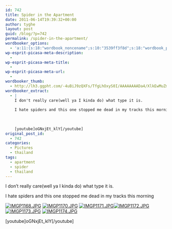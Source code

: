 ```yaml
---
id: 742
title: Spider in the Apartment
date: 2011-06-14T19:39:32+00:00
author: tyghe
layout: post
guid: /blog/?p=742
permalink: /spider-in-the-apartment/
wordbooker_options:
  - 'a:11:{s:18:"wordbook_noncename";s:10:"3539ff3f8d";s:18:"wordbook_page_post";s:4:"-100";s:18:"wordbook_orandpage";s:1:"2";s:23:"wordbook_default_author";s:1:"2";s:23:"wordbook_extract_length";s:3:"256";s:19:"wordbook_actionlink";s:3:"300";s:26:"wordbooker_publish_default";s:2:"on";s:27:"wordbooker_publish_override";s:2:"on";s:18:"wordbook_attribute";s:31:"Posted a new post on their blog";s:29:"wordbooker_status_update_text";s:35:": New blog post :  %title% - %link%";s:20:"wordbook_comment_get";s:2:"on";}'
wp-esprit-picasa-meta-description:
  - 
wp-esprit-picasa-meta-title:
  - 
wp-esprit-picasa-meta-url:
  - 
wordbooker_thumb:
  - http://lh3.ggpht.com/-4uBiJ9zQXFs/TfgLhOxyS0I/AAAAAAAADa4/XlkEwMuZmDc/s200/IMGP1168.JPG
wordbooker_extract:
  - |
    I don't really care(well ya I kinda do) what type it is.
    
    I hate spiders and this one stopped me dead in my tracks this morning
    
        
    
    [youtube]oGNxjEt_klY[/youtube]
original_post_id:
  - 742
categories:
  - Pictures
  - thailand
tags:
  - apartment
  - spider
  - thailand
---
```

I don&#8217;t really care(well ya I kinda do) what type it is.

I hate spiders and this one stopped me dead in my tracks this morning<!--more-->

<a href="http://lh3.ggpht.com/-4uBiJ9zQXFs/TfgLhOxyS0I/AAAAAAAADa4/XlkEwMuZmDc/s800/IMGP1168.JPG" rel="lightbox[742]"><img src="http://lh3.ggpht.com/-4uBiJ9zQXFs/TfgLhOxyS0I/AAAAAAAADa4/XlkEwMuZmDc/s200/IMGP1168.JPG" alt="IMGP1168.JPG" /></a> <a href="http://lh5.ggpht.com/-lsLl0hSUaX4/TfgLhixyIMI/AAAAAAAADa8/3_3amhKYoUs/s800/IMGP1170.JPG" rel="lightbox[742]"><img src="http://lh5.ggpht.com/-lsLl0hSUaX4/TfgLhixyIMI/AAAAAAAADa8/3_3amhKYoUs/s200/IMGP1170.JPG" alt="IMGP1170.JPG" /></a> <a href="http://lh3.ggpht.com/-NAmZMYnLS1M/TfgLii9QWMI/AAAAAAAADbA/iW5RqZuNtls/s800/IMGP1171.JPG" rel="lightbox[742]"><img src="http://lh3.ggpht.com/-NAmZMYnLS1M/TfgLii9QWMI/AAAAAAAADbA/iW5RqZuNtls/s200/IMGP1171.JPG" alt="IMGP1171.JPG" /></a><a href="http://lh3.ggpht.com/-nkGPbv5t3nQ/TfgLja-hzRI/AAAAAAAADbE/5BjE9QDkTxI/s800/IMGP1172.JPG" rel="lightbox[742]"><img src="http://lh3.ggpht.com/-nkGPbv5t3nQ/TfgLja-hzRI/AAAAAAAADbE/5BjE9QDkTxI/s200/IMGP1172.JPG" alt="IMGP1172.JPG" /></a> <a href="http://lh5.ggpht.com/-t4Xznsr36Sc/TfgLj7Z52jI/AAAAAAAADbI/3yfvBVw1v78/s800/IMGP1173.JPG" rel="lightbox[742]"><img src="http://lh5.ggpht.com/-t4Xznsr36Sc/TfgLj7Z52jI/AAAAAAAADbI/3yfvBVw1v78/s200/IMGP1173.JPG" alt="IMGP1173.JPG" /></a> <a href="http://lh6.ggpht.com/-oWtOcneb8aE/TfgLkXlol8I/AAAAAAAADbM/myy_BU5QBMw/s800/IMGP1174.JPG" rel="lightbox[742]"><img src="http://lh6.ggpht.com/-oWtOcneb8aE/TfgLkXlol8I/AAAAAAAADbM/myy_BU5QBMw/s200/IMGP1174.JPG" alt="IMGP1174.JPG" /></a>

[youtube]oGNxjEt_klY[/youtube]
